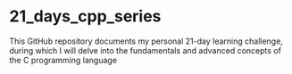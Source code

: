 # 21_days_cpp_series
This GitHub repository documents my personal 21-day learning challenge, during which I will delve into the fundamentals and advanced concepts of the C programming language
